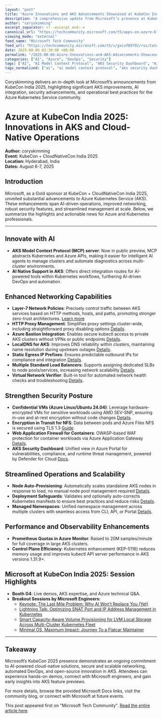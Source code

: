 ```yaml
---
layout: "post"
title: "Azure Innovations and AKS Advancements Showcased at KubeCon India 2025"
description: "A comprehensive update from Microsoft’s presence at KubeCon + CloudNativeCon India 2025, detailing the latest improvements in Azure Kubernetes Service (AKS), advancements in AI integration, networking upgrades, enhanced security features, operational scalability, and cluster observability. The post highlights new public previews, deployment best practices, upcoming Azure capabilities, and key breakout sessions led by Microsoft engineers, all tailored for the cloud-native and Kubernetes communities."
author: "coryskimming"
excerpt_separator: <!--excerpt_end-->
canonical_url: "https://techcommunity.microsoft.com/t5/apps-on-azure-blog/azure-at-kubecon-india-2025-hyderabad-india-6-7-august-2025/ba-p/4440439"
viewing_mode: "external"
feed_name: "Microsoft Tech Community"
feed_url: "https://techcommunity.microsoft.com/t5/s/gxcuf89792/rss/Category?category.id=Azure"
date: 2025-08-06 02:30:00 +00:00
permalink: "/2025-08-06-Azure-Innovations-and-AKS-Advancements-Showcased-at-KubeCon-India-2025.html"
categories: ["AI", "Azure", "DevOps", "Security"]
tags: ["AI", "AI Model Context Protocol", "AKS Security Dashboard", "Azure", "Azure Bastion", "Azure Kubernetes Service", "Azure Monitor", "Cloud Native", "Community", "Confidential VMs", "Deployment Safeguards", "DevOps", "Encryption", "KubeCon", "Kubernetes", "Layer 7 Network Policy", "Microsoft Azure", "Node Auto Provisioning", "Observability", "Prometheus", "Security", "Web Application Firewall", "Zero Trust"]
tags_normalized: ["ai", "ai model context protocol", "aks security dashboard", "azure", "azure bastion", "azure kubernetes service", "azure monitor", "cloud native", "community", "confidential vms", "deployment safeguards", "devops", "encryption", "kubecon", "kubernetes", "layer 7 network policy", "microsoft azure", "node auto provisioning", "observability", "prometheus", "security", "web application firewall", "zero trust"]
---
```


Coryskimming delivers an in-depth look at Microsoft’s announcements from KubeCon India 2025, highlighting significant AKS improvements, AI integration, security advancements, and operational best practices for the Azure Kubernetes Service community.<!--excerpt_end-->

# Azure at KubeCon India 2025: Innovations in AKS and Cloud-Native Operations

**Author:** coryskimming  
**Event:** KubeCon + CloudNativeCon India 2025  
**Location:** Hyderabad, India  
**Dates:** August 6-7, 2025

## Introduction

Microsoft, as a Gold sponsor at KubeCon + CloudNativeCon India 2025, unveiled substantial advancements to Azure Kubernetes Service (AKS). These enhancements span AI-driven operations, improved networking, robust security features, and streamlined management at scale. Below, we summarize the highlights and actionable news for Azure and Kubernetes professionals.

---

## Innovate with AI

- **AKS Model Context Protocol (MCP) server**: Now in public preview, MCP abstracts Kubernetes and Azure APIs, making it easier for intelligent AI agents to manage clusters and automate diagnostics across multi-cluster environments.
- **AI Native Support in AKS**: Offers direct integration routes for AI-powered tools within Kubernetes workflows, furthering AI-driven DevOps and automation.

## Enhanced Networking Capabilities

- **Layer-7 Network Policies**: Precisely control traffic between AKS services based on HTTP methods, hosts, and paths, promoting stronger zero-trust architectures. [Learn more](https://learn.microsoft.com/en-us/azure/aks/container-network-security-l7-policy-concepts)
- **HTTP Proxy Management**: Simplifies proxy settings cluster-wide, including straightforward proxy disabling options [Details](https://aka.ms/aks/http-proxy).
- **Azure Bastion Integration**: Enables secure kubectl access to private AKS clusters without VPNs or public endpoints [Details](https://aka.ms/bastionforaks).
- **LocalDNS for AKS**: Improves DNS reliability within clusters, maintaining name resolution during upstream outages [Details](https://aka.ms/aks-localdns).
- **Static Egress IP Prefixes**: Ensures predictable outbound IPs for compliance and integration [Details](https://aka.ms/aks-static-egress-gateway).
- **Multiple Standard Load Balancers**: Supports assigning dedicated SLBs to node pools/services, increasing network scalability [Details](https://aka.ms/aks/multiple-standard-load-balancers).
- **Virtual Network Verifier**: Built-in tool for automated network health checks and troubleshooting [Details](https://aka.ms/aks/virtual-network-verifier).

## Strengthen Security Posture

- **Confidential VMs (Azure Linux/Ubuntu 24.04)**: Leverage hardware-encrypted VMs for sensitive workloads using AMD SEV-SNP, ensuring in-use and at-rest encryption without code changes [Details](https://aka.ms/aks/cvm).
- **Encryption in Transit for NFS**: Data between pods and Azure Files NFS is secured using TLS 1.3 [Guide](https://learn.microsoft.com/en-us/azure/storage/files/encryption-in-transit-for-nfs-shares?tabs=azure-portal%2CUbuntu).
- **Web Application Firewall for Containers**: OWASP-based WAF protection for container workloads via Azure Application Gateway [Details](https://aka.ms/agc/waf).
- **AKS Security Dashboard**: Unified view in Azure Portal for vulnerabilities, compliance, and runtime threat management, powered by Defender for Cloud [Docs](https://learn.microsoft.com/en-us/azure/defender-for-cloud/cluster-security-dashboard).

## Streamlined Operations and Scalability

- **Node Auto-Provisioning**: Automatically scales standalone AKS nodes in response to load, no manual node pool management required [Details](https://aka.ms/aks/nap).
- **Deployment Safeguards**: Validates and optionally auto-corrects Kubernetes manifests to ensure best practices and reduce risks [Details](https://aka.ms/aks/deployment-safeguards).
- **Managed Namespaces**: Unified namespace management across multiple clusters with seamless access from CLI, API, or Portal [Details](https://aka.ms/aks/managed-namespaces).

## Performance and Observability Enhancements

- **Prometheus Quotas in Azure Monitor**: Raised to 20M samples/minute for full coverage in large AKS clusters.
- **Control Plane Efficiency**: Kubernetes enhancement (KEP-5116) reduces memory usage and improves kubectl API server performance in AKS versions 1.31.9+.

## Microsoft at KubeCon India 2025: Session Highlights

- **Booth G4**: Live demos, AKS expertise, and Azure technical Q&A.
- **Breakout Sessions by Microsoft Engineers:**
    - [Keynote: The Last Mile Problem: Why AI Won’t Replace You (Yet)](https://sched.co/23HAM)
    - [Lightning Talk: Optimizing SNAT Port and IP Address Management in Kubernetes](https://sched.co/23Esy)
    - [Smart Capacity-Aware Volume Provisioning for LVM Local Storage Across Multi-Cluster Kubernetes Fleet](https://sched.co/23EuB)
    - [Minimal OS, Maximum Impact: Journey To a Flatcar Maintainer](https://sched.co/23Ev3)

---

## Takeaway

Microsoft’s KubeCon 2025 presence demonstrates an ongoing commitment to AI-powered cloud-native solutions, secure and scalable networking, automated DevOps, and open-source innovation in AKS. Attendees can experience hands-on demos, connect with Microsoft engineers, and gain early insights into AKS feature previews.

For more details, browse the provided Microsoft Docs links, visit the community blog, or connect with Microsoft at future events.

This post appeared first on "Microsoft Tech Community". [Read the entire article here](https://techcommunity.microsoft.com/t5/apps-on-azure-blog/azure-at-kubecon-india-2025-hyderabad-india-6-7-august-2025/ba-p/4440439)

